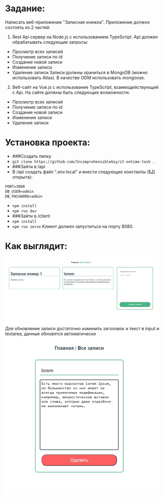 # Задание:

Написать веб-приложение "Записная книжка".
Приложение должно состоять из 2 частей:

1. Rest Api сервер на Node.js с использованием TypeScript.
   Api должен обрабатывать следующие запросы:
- Просмотр всех записей
- Получение записи по id
- Создание новой записи
- Изменение записи
- Удаление записи
  Записи должны храниться в MongoDB (можно использовать Atlas).
  В качестве ODM использовать mongoose.

2. Веб-сайт на Vue.js с использование TypeScript, взаимодействующий с Api.
   На сайте должны быть следующие возможности:
- Просмотр всех записей
- Получение записи по id
- Создание новой записи
- Изменение записи
- Удаление записи


# Установка проекта:

* ###Создать папку
* ```git clone https://github.com/IncomprehensibleGuy/it-ontime-task .```
* ###Зайти в /api
* В /api создать файл ".env.local" и внести следующие константы (БД открыта):
```
PORT=3000
DB_USER=admin
DB_PASSWORD=admin
```
* ```npm install```
* ```npm run dev```
* ###Зайти в /client
* ```npm install```
* ```npm run serve```
Клиент должен запуститься на порту 8080.

# Как выглядит:
![alt text](./readme-images/1.jpg)
Для обновление записи достаточно изменить заголовок и текст в input и textarea, данные обновятся автоматически
![alt text](./readme-images/2.jpg)
